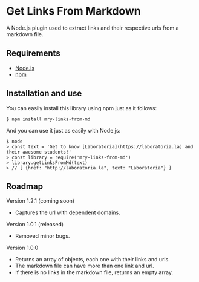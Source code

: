 # Get Links From Markdown

A Node.js plugin used to extract links and their respective urls from a markdown file.

## Requirements

* [Node.js](https://nodejs.org/en/)
* [npm](https://docs.npmjs.com/getting-started/installing-node)

## Installation and use

You can easily install this library using npm just as it follows:

	$ npm install mry-links-from-md

And you can use it just as easily with Node.js:

	$ node
	> const text = 'Get to know [Laboratoria](https://laboratoria.la) and their awesome students!'
	> const library = require('mry-links-from-md')
	> library.getLinksFromMd(text)
	> // [ {href: "http://laboratoria.la", text: "Laboratoria"} ]

## Roadmap

Version 1.2.1 (coming soon)
* Captures the url with dependent domains. 

Version 1.0.1 (released)
* Removed minor bugs.

Version 1.0.0
* Returns an array of objects, each one with their links and urls.
* The markdown file can have more than one link and url. 
* If there is no links in the markdown file, returns an empty array.
